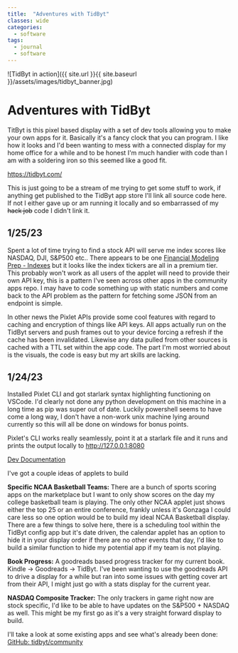```yaml
---
title:  "Adventures with TidByt"
classes: wide
categories:
  - software
tags:
  - journal
  - software
---
```

![TidByt in action]({{ site.url }}{{ site.baseurl }}/assets/images/tidbyt_banner.jpg)

Adventures with TidByt
=====================

TitByt is this pixel based display with a set of dev tools allowing you to make your own apps for it. Basically it's a fancy clock that you can program. I like how it looks and I'd been wanting to mess with a connected display for my home office for a while and to be honest I'm much handier with code than I am with a soldering iron so this seemed like a good fit.

https://tidbyt.com/ 

This is just going to be a stream of me trying to get some stuff to work, if anything get published to the TidByt app store I'll link all source code here. If not I either gave up or am running it locally and so embarrassed of my ~~hack job~~ code I didn't link it.
 
 1/25/23
----------------
Spent a lot of time trying to find a stock API will serve me index scores like NASDAQ, DJI, S&P500 etc.. There appears to be one [Financial Modeling Prep - Indexes](https://site.financialmodelingprep.com/developer/docs/indexes-in-stock-market-free-api) but it looks like the index tickers are all in a premium tier. This probably won't work as all users of the applet will need to provide their own API key, this is a pattern I've seen across other apps in the community apps repo. I may have to code something up with static numbers and come back to the API problem as the pattern for fetching some JSON from an endpoint is simple. 

In other news the Pixlet APIs provide some cool features with regard to caching and encryption of things like API keys. All apps actually run on the TidByt servers and push frames out to your device forcing a refresh if the cache has been invalidated. Likewise any data pulled from other sources is cached with a TTL set within the app code. The part I'm most worried about is the visuals, the code is easy but my art skills are lacking. 

1/24/23
----------------
Installed Pixlet CLI and got starlark syntax highlighting functioning on VSCode. I'd clearly not done any python development on this machine in a long time as pip was super out of date. Luckily powershell seems to have come a long way, I don't have a non-work unix machine lying around currently so this will all be done on windows for bonus points. 

Pixlet's CLI works really seamlessly, point it at a starlark file and it runs and prints the output locally to http://127.0.0.1:8080 

[Dev Documentation](https://tidbyt.dev/docs/build/build-for-tidbyt)

I've got a couple ideas of applets to build

**Specific NCAA Basketball Teams:** There are a bunch of sports scoring apps on the marketplace but I want to only show scores on the day my college basketball team is playing. The only other NCAA applet just shows either the top 25 or an entire conference, frankly unless it's Gonzaga I could care less so one option would be to build my ideal NCAA Basketball display. There are a few things to solve here, there is a scheduling tool within the TidByt config app but it's date driven, the calendar applet has an option to hide it in your display order if there are no other events that day, I'd like to build a similar function to hide my potential app if my team is not playing.

**Book Progress:** A goodreads based progress tracker for my current book. Kindle -> Goodreads -> TidByt. I've been wanting to use the goodreads API to drive a display for a while but ran into some issues with getting cover art from their API, I might just go with a stats display for the current year. 

**NASDAQ Composite Tracker:** The only trackers in game right now are stock specific, I'd like to be able to have updates on the S&P500 + NASDAQ as well. This might be my first go as it's a very straight forward display to build. 

I'll take a look at some existing apps and see what's already been done: 
[GitHub: tidbyt/community](https://github.com/tidbyt/community/tree/main/apps)
